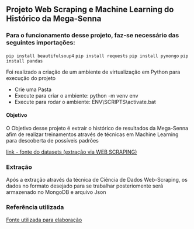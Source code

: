 ## Projeto Web Scraping e Machine Learning do Histórico da Mega-Senna

### Para o funcionamento desse projeto, faz-se necessário das seguintes importações:
``` pip install beautifulsoup4 ```
``` pip install requests ```
``` pip install pymongo ```
``` pip install pandas ```

<p>Foi realizado a criação de um ambiente de virtualização em Python para execução do projeto</p>
<ul>
  <li>Crie uma Pasta</li> 
  <li>Execute para criar o ambiente: python -m venv env</li> 
  <li>Execute para rodar o ambiente: ENV\SCRIPTS\activate.bat</li> 
 </ul>

#### Objetivo
<p>O Objetivo desse projeto é extrair o histórico de resultados da Mega-Senna afim de realizar treinamentos através de técnicas em 
  Machine Learning para descoberta de possíveis padrões
</p>
<a href="https://www.resultadosmegasena.com.br/resultados-anteriores">link - fonte do datasets (extração via WEB SCRAPING)</a>

### Extração
<p>
Após a extração através da técnica de Ciência de Dados Web-Scraping, os dados no formato desejado para se trabalhar posteriomente 
  será armazenado no MongoDB e arquivo Json
</p>

### Referência utilizada
<a href="https://blog.geekhunter.com.br/como-fazer-um-web-scraping-python/">Fonte utilizada para elaboração</a>

